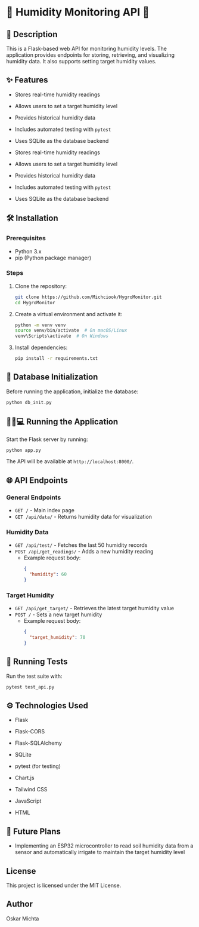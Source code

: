 # 🌼 Humidity Monitoring API 🌷

## 📝 Description

This is a Flask-based web API for monitoring humidity levels. The application provides endpoints for storing, retrieving, and visualizing humidity data. It also supports setting target humidity values.

## ✨ Features

- Stores real-time humidity readings

- Allows users to set a target humidity level

- Provides historical humidity data

- Includes automated testing with `pytest`

- Uses SQLite as the database backend

- Stores real-time humidity readings

- Allows users to set a target humidity level

- Provides historical humidity data

- Includes automated testing with `pytest`

- Uses SQLite as the database backend

## 🛠️ Installation

### Prerequisites

- Python 3.x
- pip (Python package manager)

### Steps

1. Clone the repository:
   ```sh
   git clone https://github.com/Michciook/HygroMonitor.git
   cd HygroMonitor
   ```
2. Create a virtual environment and activate it:
   ```sh
   python -m venv venv
   source venv/bin/activate  # On macOS/Linux
   venv\Scripts\activate  # On Windows
   ```
3. Install dependencies:
   ```sh
   pip install -r requirements.txt
   ```

## 💾 Database Initialization

Before running the application, initialize the database:

```sh
python db_init.py
```

## 🏃‍♂️💻 Running the Application

Start the Flask server by running:

```sh
python app.py
```

The API will be available at `http://localhost:8000/`.

## 🌐 API Endpoints

### General Endpoints

- `GET /` - Main index page
- `GET /api/data/` - Returns humidity data for visualization

### Humidity Data

- `GET /api/test/` - Fetches the last 50 humidity records
- `POST /api/get_readings/` - Adds a new humidity reading
  - Example request body:
    ```json
    {
      "humidity": 60
    }
    ```

### Target Humidity

- `GET /api/get_target/` - Retrieves the latest target humidity value
- `POST /` - Sets a new target humidity
  - Example request body:
    ```json
    {
      "target_humidity": 70
    }
    ```

## 🧪 Running Tests

Run the test suite with:

```sh
pytest test_api.py
```

## ⚙️ Technologies Used

- Flask

- Flask-CORS

- Flask-SQLAlchemy

- SQLite

- pytest (for testing)

- Chart.js

- Tailwind CSS

- JavaScript

- HTML

## 🚀 Future Plans

- Implementing an ESP32 microcontroller to read soil humidity data from a sensor and automatically irrigate to maintain the target humidity level

## License

This project is licensed under the MIT License.

## Author

Oskar Michta

